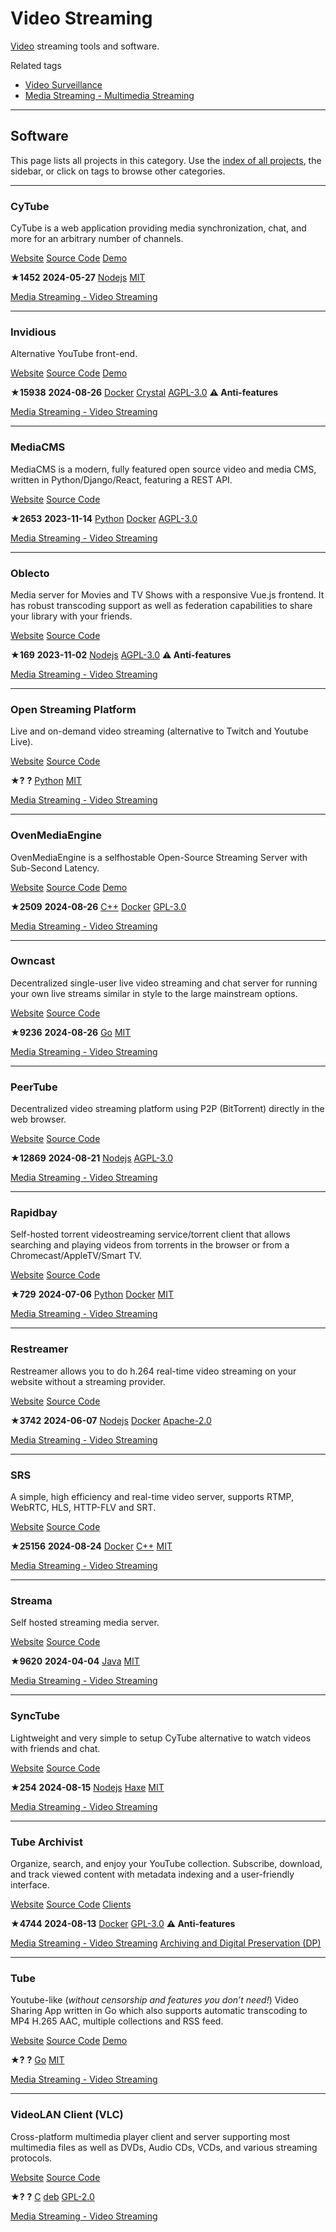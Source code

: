# Video Streaming

[Video](https://en.wikipedia.org/wiki/Video) streaming tools and software.

Related tags

* [Video Surveillance](https://awesome-selfhosted.net/tags/video-surveillance.html)
* [Media Streaming - Multimedia Streaming](https://awesome-selfhosted.net/tags/media-streaming---multimedia-streaming.html)

---

## Software

This page lists all projects in this category. Use the [index of all projects](https://awesome-selfhosted.net/index.html), the sidebar, or click on  tags to browse other categories.

---

### CyTube

CyTube is a web application providing media synchronization, chat, and more for an arbitrary number of channels.

[ Website](https://github.com/calzoneman/sync) [ Source Code](https://github.com/calzoneman/sync) [ Demo](https://cytu.be/)

**★1452**  **2024-05-27** [ Nodejs](https://awesome-selfhosted.net/platforms/nodejs.html) [ MIT](https://awesome-selfhosted.net/index.html#list-of-licenses)

[ Media Streaming - Video Streaming](https://awesome-selfhosted.net/tags/media-streaming---video-streaming.html)

---

### Invidious

Alternative YouTube front-end.

[ Website](https://github.com/iv-org/invidious) [ Source Code](https://github.com/iv-org/invidious) [ Demo](https://docs.invidious.io/instances/)

**★15938**  **2024-08-26** [ Docker](https://awesome-selfhosted.net/platforms/docker.html) [ Crystal](https://awesome-selfhosted.net/platforms/crystal.html) [ AGPL-3.0](https://awesome-selfhosted.net/index.html#list-of-licenses) **⚠ Anti-features**

[ Media Streaming - Video Streaming](https://awesome-selfhosted.net/tags/media-streaming---video-streaming.html)

---

### MediaCMS

MediaCMS is a modern, fully featured open source video and media CMS, written in Python/Django/React, featuring a REST API.

[ Website](https://mediacms.io/) [ Source Code](https://github.com/mediacms-io/mediacms)

**★2653**  **2023-11-14** [ Python](https://awesome-selfhosted.net/platforms/python.html) [ Docker](https://awesome-selfhosted.net/platforms/docker.html) [ AGPL-3.0](https://awesome-selfhosted.net/index.html#list-of-licenses)

[ Media Streaming - Video Streaming](https://awesome-selfhosted.net/tags/media-streaming---video-streaming.html)

---

### Oblecto

Media server for Movies and TV Shows with a responsive Vue.js frontend. It has robust transcoding support as well as federation capabilities to share your library with your friends.

[ Website](https://github.com/robinp7720/Oblecto) [ Source Code](https://github.com/robinp7720/Oblecto)

**★169**  **2023-11-02** [ Nodejs](https://awesome-selfhosted.net/platforms/nodejs.html) [ AGPL-3.0](https://awesome-selfhosted.net/index.html#list-of-licenses) **⚠ Anti-features**

[ Media Streaming - Video Streaming](https://awesome-selfhosted.net/tags/media-streaming---video-streaming.html)

---

### Open Streaming Platform

Live and on-demand video streaming (alternative to Twitch and Youtube Live).

[ Website](https://openstreamingplatform.com/) [ Source Code](https://gitlab.com/Deamos/flask-nginx-rtmp-manager)

**★?**  **?** [ Python](https://awesome-selfhosted.net/platforms/python.html) [ MIT](https://awesome-selfhosted.net/index.html#list-of-licenses)

[ Media Streaming - Video Streaming](https://awesome-selfhosted.net/tags/media-streaming---video-streaming.html)

---

### OvenMediaEngine

OvenMediaEngine is a selfhostable Open-Source Streaming Server with Sub-Second Latency.

[ Website](https://github.com/AirenSoft/OvenMediaEngine) [ Source Code](https://github.com/AirenSoft/OvenMediaEngine) [ Demo](https://demo.ovenplayer.com/)

**★2509**  **2024-08-26** [ C++](https://awesome-selfhosted.net/platforms/c%2B%2B.html) [ Docker](https://awesome-selfhosted.net/platforms/docker.html) [ GPL-3.0](https://awesome-selfhosted.net/index.html#list-of-licenses)

[ Media Streaming - Video Streaming](https://awesome-selfhosted.net/tags/media-streaming---video-streaming.html)

---

### Owncast

Decentralized single-user live video streaming and chat server for running your own live streams similar in style to the large mainstream options.

[ Website](https://owncast.online/) [ Source Code](https://github.com/owncast/owncast)

**★9236**  **2024-08-26** [ Go](https://awesome-selfhosted.net/platforms/go.html) [ MIT](https://awesome-selfhosted.net/index.html#list-of-licenses)

[ Media Streaming - Video Streaming](https://awesome-selfhosted.net/tags/media-streaming---video-streaming.html)

---

### PeerTube

Decentralized video streaming platform using P2P (BitTorrent) directly in the web browser.

[ Website](https://joinpeertube.org/en/) [ Source Code](https://github.com/Chocobozzz/PeerTube)

**★12869**  **2024-08-21** [ Nodejs](https://awesome-selfhosted.net/platforms/nodejs.html) [ AGPL-3.0](https://awesome-selfhosted.net/index.html#list-of-licenses)

[ Media Streaming - Video Streaming](https://awesome-selfhosted.net/tags/media-streaming---video-streaming.html)

---

### Rapidbay

Self-hosted torrent videostreaming service/torrent client that allows searching and playing videos from torrents in the browser or from a Chromecast/AppleTV/Smart TV.

[ Website](https://github.com/hauxir/rapidbay/) [ Source Code](https://github.com/hauxir/rapidbay/)

**★729**  **2024-07-06** [ Python](https://awesome-selfhosted.net/platforms/python.html) [ Docker](https://awesome-selfhosted.net/platforms/docker.html) [ MIT](https://awesome-selfhosted.net/index.html#list-of-licenses)

[ Media Streaming - Video Streaming](https://awesome-selfhosted.net/tags/media-streaming---video-streaming.html)

---

### Restreamer

Restreamer allows you to do h.264 real-time video streaming on your website without a streaming provider.

[ Website](https://datarhei.github.io/restreamer/) [ Source Code](https://github.com/datarhei/restreamer)

**★3742**  **2024-06-07** [ Nodejs](https://awesome-selfhosted.net/platforms/nodejs.html) [ Docker](https://awesome-selfhosted.net/platforms/docker.html) [ Apache-2.0](https://awesome-selfhosted.net/index.html#list-of-licenses)

[ Media Streaming - Video Streaming](https://awesome-selfhosted.net/tags/media-streaming---video-streaming.html)

---

### SRS

A simple, high efficiency and real-time video server, supports RTMP, WebRTC, HLS, HTTP-FLV and SRT.

[ Website](https://ossrs.io/) [ Source Code](https://github.com/ossrs/srs)

**★25156**  **2024-08-24** [ Docker](https://awesome-selfhosted.net/platforms/docker.html) [ C++](https://awesome-selfhosted.net/platforms/c%2B%2B.html) [ MIT](https://awesome-selfhosted.net/index.html#list-of-licenses)

[ Media Streaming - Video Streaming](https://awesome-selfhosted.net/tags/media-streaming---video-streaming.html)

---

### Streama

Self hosted streaming media server.

[ Website](https://github.com/streamaserver/streama) [ Source Code](https://github.com/streamaserver/streama)

**★9620**  **2024-04-04** [ Java](https://awesome-selfhosted.net/platforms/java.html) [ MIT](https://awesome-selfhosted.net/index.html#list-of-licenses)

[ Media Streaming - Video Streaming](https://awesome-selfhosted.net/tags/media-streaming---video-streaming.html)

---

### SyncTube

Lightweight and very simple to setup CyTube alternative to watch videos with friends and chat.

[ Website](https://github.com/RblSb/SyncTube) [ Source Code](https://github.com/RblSb/SyncTube)

**★254**  **2024-08-15** [ Nodejs](https://awesome-selfhosted.net/platforms/nodejs.html) [ Haxe](https://awesome-selfhosted.net/platforms/haxe.html) [ MIT](https://awesome-selfhosted.net/index.html#list-of-licenses)

[ Media Streaming - Video Streaming](https://awesome-selfhosted.net/tags/media-streaming---video-streaming.html)

---

### Tube Archivist

Organize, search, and enjoy your YouTube collection. Subscribe, download, and track viewed content with metadata indexing and a user-friendly interface.

[ Website](https://tubearchivist.com/) [ Source Code](https://github.com/tubearchivist/tubearchivist) [ Clients](https://docs.tubearchivist.com/faq/#how-do-i-import-my-videos-to-emby-plex-jellyfin-kodi)

**★4744**  **2024-08-13** [ Docker](https://awesome-selfhosted.net/platforms/docker.html) [ GPL-3.0](https://awesome-selfhosted.net/index.html#list-of-licenses) **⚠ Anti-features**

[ Media Streaming - Video Streaming](https://awesome-selfhosted.net/tags/media-streaming---video-streaming.html) [ Archiving and Digital Preservation (DP)](https://awesome-selfhosted.net/tags/archiving-and-digital-preservation-dp.html)

---

### Tube

Youtube-like (*without censorship and features you don’t need!*) Video Sharing App written in Go which also supports automatic transcoding to MP4 H.265 AAC, multiple collections and RSS feed.

[ Website](https://git.mills.io/prologic/tube) [ Source Code](https://git.mills.io/prologic/tube) [ Demo](https://tube.mills.io/)

**★?**  **?** [ Go](https://awesome-selfhosted.net/platforms/go.html) [ MIT](https://awesome-selfhosted.net/index.html#list-of-licenses)

[ Media Streaming - Video Streaming](https://awesome-selfhosted.net/tags/media-streaming---video-streaming.html)

---

### VideoLAN Client (VLC)

Cross-platform multimedia player client and server supporting most multimedia files as well as DVDs, Audio CDs, VCDs, and various streaming protocols.

[ Website](https://www.videolan.org/) [ Source Code](https://code.videolan.org/videolan/vlc)

**★?**  **?** [ C](https://awesome-selfhosted.net/platforms/c.html) [ deb](https://awesome-selfhosted.net/platforms/deb.html) [ GPL-2.0](https://awesome-selfhosted.net/index.html#list-of-licenses)

[ Media Streaming - Video Streaming](https://awesome-selfhosted.net/tags/media-streaming---video-streaming.html)

